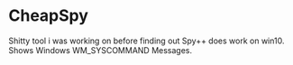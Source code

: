# CheapSpy
Shitty tool i was working on before finding out Spy++ does work on win10. Shows Windows WM_SYSCOMMAND Messages.
